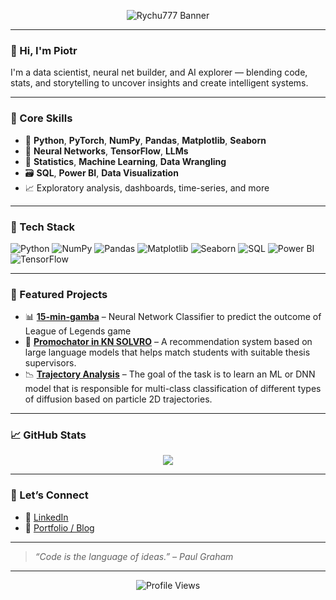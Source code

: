 <p align="center">
  <img src="https://capsule-render.vercel.app/api?text=Rychu777&animation=fadeIn&type=waving&color=gradient&height=100" alt="Rychu777 Banner"/>
</p>

---

### 👋 Hi, I'm Piotr

I'm a data scientist, neural net builder, and AI explorer — blending code, stats, and storytelling to uncover insights and create intelligent systems.

---

### 🧠 Core Skills

- 🐍 **Python**, **PyTorch**, **NumPy**, **Pandas**, **Matplotlib**, **Seaborn**
- 🤖 **Neural Networks**, **TensorFlow**, **LLMs**
- 🧮 **Statistics**, **Machine Learning**, **Data Wrangling**
- 🗃️ **SQL**, **Power BI**, **Data Visualization**
- 📈 Exploratory analysis, dashboards, time-series, and more

---

### 🔧 Tech Stack

![Python](https://img.shields.io/badge/-Python-3776AB?style=flat-square&logo=python&logoColor=white)
![NumPy](https://img.shields.io/badge/-NumPy-013243?style=flat-square&logo=numpy)
![Pandas](https://img.shields.io/badge/-Pandas-150458?style=flat-square&logo=pandas)
![Matplotlib](https://img.shields.io/badge/-Matplotlib-11557C?style=flat-square)
![Seaborn](https://img.shields.io/badge/-Seaborn-76B900?style=flat-square)
![SQL](https://img.shields.io/badge/-SQL-4479A1?style=flat-square&logo=postgresql&logoColor=white)
![Power BI](https://img.shields.io/badge/-Power%20BI-F2C811?style=flat-square&logo=powerbi&logoColor=black)
![TensorFlow](https://img.shields.io/badge/-TensorFlow-FF6F00?style=flat-square&logo=tensorflow&logoColor=white)

---

### 📌 Featured Projects

- 📊 **[15-min-gamba](https://github.com/rychu777/15-min-gamba)** – Neural Network Classifier to predict the outcome of League of Legends game
- 🤖 **[Promochator in KN SOLVRO](https://github.com/Solvro/ml-promochator)** – A recommendation system based on large language models that helps match students with suitable thesis supervisors.
- 📉 **[Trajectory Analysis](https://github.com/rychu777/trajectory-analysis)** – The goal of the task is to learn an ML or DNN model that is responsible for multi-class classification of different types of diffusion based on particle 2D trajectories.

---

### 📈 GitHub Stats

<p align="center">
  <img src="https://github-readme-stats.vercel.app/api?username=rychu777&show_icons=true&theme=tokyonight&hide_border=true" />
</p>

---

### 💬 Let’s Connect

- 🔗 [LinkedIn](https://pl.linkedin.com/in/piotr-ryszko-2b2229263)
- 🧠 [Portfolio / Blog](https://rychu777.com)

---

> *“Code is the language of ideas.” – Paul Graham*

---
<p align="center">
  <img src="https://komarev.com/ghpvc/?username=rychu777&label=Profile%20Views&color=blueviolet&style=flat-square" alt="Profile Views" />
</p>

